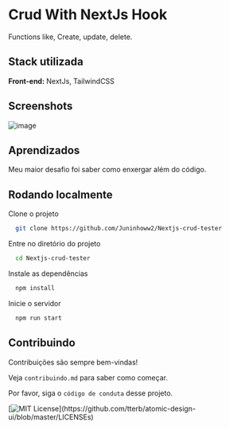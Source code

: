 # Crud With NextJs Hook
Functions like, Create, update, delete.



## Stack utilizada

**Front-end:** NextJs, TailwindCSS


## Screenshots

![image](https://user-images.githubusercontent.com/25290972/161126640-38fd6393-420e-4568-933d-e362c9956433.png)

## Aprendizados

Meu maior desafio foi saber como enxergar além do código. 


## Rodando localmente

Clone o projeto

```bash
  git clone https://github.com/Juninhoww2/Nextjs-crud-tester
```

Entre no diretório do projeto

```bash
  cd Nextjs-crud-tester
```

Instale as dependências

```bash
  npm install
```

Inicie o servidor

```bash
  npm run start
```


## Contribuindo

Contribuições são sempre bem-vindas!

Veja `contribuindo.md` para saber como começar.

Por favor, siga o `código de conduta` desse projeto.





[![MIT License](https://img.shields.io/apm/l/atomic-design-ui.svg?)](https://github.com/tterb/atomic-design-ui/blob/master/LICENSEs)


